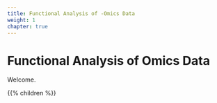 ```yaml
---
title: Functional Analysis of -Omics Data
weight: 1
chapter: true
---
```


# Functional Analysis of Omics Data

Welcome. 

{{% children %}}


